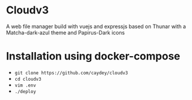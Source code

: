 # Cloudv3

A web file manager build with vuejs and expressjs based on Thunar with a Matcha-dark-azul theme and Papirus-Dark icons

# Installation using docker-compose

- `git clone https://github.com/caydey/cloudv3`
- `cd cloudv3`
- `vim .env`
- `./deploy`
